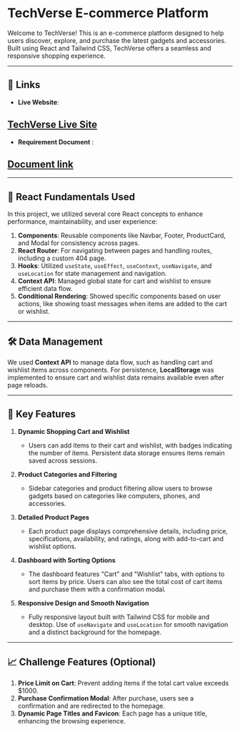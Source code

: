 # TechVerse E-commerce Platform

Welcome to TechVerse! This is an e-commerce platform designed to help users discover, explore, and purchase the latest gadgets and accessories. Built using React and Tailwind CSS, TechVerse offers a seamless and responsive shopping experience.

---

## 🔗 Links

- **Live Website**: 
## [TechVerse Live Site](https://techverse-sorupcb.netlify.app/)

- **Requirement Document** : 
## [Document link](https://drive.google.com/file/d/1iWWcCt8McJuUBliXPBcSEbJFkMe3iHs2/view?usp=sharing)

---

## 🚀 React Fundamentals Used

In this project, we utilized several core React concepts to enhance performance, maintainability, and user experience:

1. **Components**: Reusable components like Navbar, Footer, ProductCard, and Modal for consistency across pages.
2. **React Router**: For navigating between pages and handling routes, including a custom 404 page.
3. **Hooks**: Utilized `useState`, `useEffect`, `useContext`, `useNavigate`, and `useLocation` for state management and navigation.
4. **Context API**: Managed global state for cart and wishlist to ensure efficient data flow.
5. **Conditional Rendering**: Showed specific components based on user actions, like showing toast messages when items are added to the cart or wishlist.

---

## 🛠️ Data Management

We used **Context API** to manage data flow, such as handling cart and wishlist items across components. For persistence, **LocalStorage** was implemented to ensure cart and wishlist data remains available even after page reloads.

---

## 🌟 Key Features

1. **Dynamic Shopping Cart and Wishlist**  
   - Users can add items to their cart and wishlist, with badges indicating the number of items. Persistent data storage ensures items remain saved across sessions.

2. **Product Categories and Filtering**  
   - Sidebar categories and product filtering allow users to browse gadgets based on categories like computers, phones, and accessories.

3. **Detailed Product Pages**  
   - Each product page displays comprehensive details, including price, specifications, availability, and ratings, along with add-to-cart and wishlist options.

4. **Dashboard with Sorting Options**  
   - The dashboard features "Cart" and "Wishlist" tabs, with options to sort items by price. Users can also see the total cost of cart items and purchase them with a confirmation modal.

5. **Responsive Design and Smooth Navigation**  
   - Fully responsive layout built with Tailwind CSS for mobile and desktop. Use of `useNavigate` and `useLocation` for smooth navigation and a distinct background for the homepage.

---

## 📈 Challenge Features (Optional)

1. **Price Limit on Cart**: Prevent adding items if the total cart value exceeds $1000.
2. **Purchase Confirmation Modal**: After purchase, users see a confirmation and are redirected to the homepage.
3. **Dynamic Page Titles and Favicon**: Each page has a unique title, enhancing the browsing experience.
